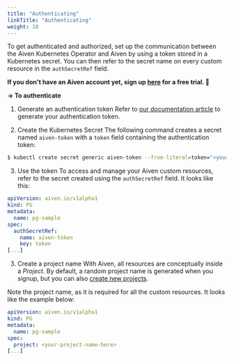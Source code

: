 ```yaml
---
title: "Authenticating"
linkTitle: "Authenticating"
weight: 10
---
```


To get authenticated and authorized, set up the communication between the Aiven Kubernetes Operator and Aiven by using a token stored in a Kubernetes secret. 
You can then refer to the secret name on every custom resource in the `authSecretRef` field.

**If you don't have an Aiven account yet, sign up [here](https://console.aiven.io/signup?utm_source=github&utm_medium=organic&utm_campaign=k8s-operator&utm_content=signup) for a free trial. 🦀**

**-> To authenticate**

1. Generate an authentication token
Refer to [our documentation article](https://help.aiven.io/en/articles/2059201-authentication-tokens) to generate your authentication token.

2. Create the Kubernetes Secret
The following command creates a secret named `aiven-token` with a `token` field containing the authentication token:
```bash
$ kubectl create secret generic aiven-token --from-literal=token="<your-token-here>"
```

3. Use the token
To access and manage your Aiven custom resources, refer to the secret created using the `authSecretRef` field. It looks like this:
```yaml
apiVersion: aiven.io/v1alpha1
kind: PG
metadata:
  name: pg-sample
spec:
  authSecretRef:
    name: aiven-token
    key: token
[...]
```

3. Create a project name
With Aiven, all resources are conceptually inside a _Project_. 
By default, a random project name is generated when you signup, but you can also [create new projects](https://help.aiven.io/en/articles/5039826-how-to-create-new-project).

Note the project name, as it is required for all the custom resources. It looks like the example below:
```yaml
apiVersion: aiven.io/v1alpha1
kind: PG
metadata:
  name: pg-sample
spec:
  project: <your-project-name-here>
[...]
```
